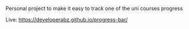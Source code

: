 Personal project to make it easy to track one of the uni courses progress

Live: https://developerabz.github.io/progress-bar/
